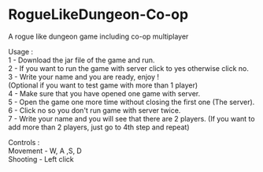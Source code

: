 # RogueLikeDungeon-Co-op
A rogue like dungeon game including co-op multiplayer

Usage :<br> 
  1 - Download the jar file of the game and run. <br>
  2 - If you want to run the game with server click to yes otherwise click no.<br>
  3 - Write your name and you are ready, enjoy !<br>
  (Optional if you want to test game with more than 1 player)<br>
  4 - Make sure that you have opened one game with server.<br>
  5 - Open the game one more time without closing the first one (The server).<br>
  6 - Click no so you don't run game with server twice.<br>
  7 - Write your name and you will see that there are 2 players. (If you want to add more than 2 players, just go to 4th step and repeat)<br>
  
Controls : <br>
  Movement - W, A ,S, D <br>
  Shooting - Left click
